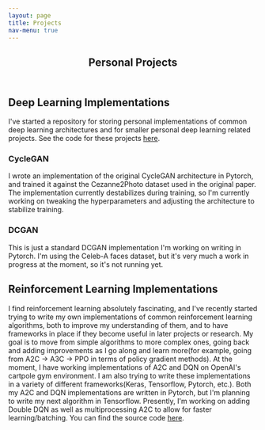 ```yaml
---
layout: page
title: Projects
nav-menu: true
---
```


<section id="one" markdown="1">
<div class="inner">
  <header class="major">
    <h1>Personal Projects</h1>
  </header>
  </div>
  <div class="inner">
    <h2>Deep Learning Implementations</h2>
    I've started a repository for storing personal implementations of common deep learning architectures and for smaller personal deep learning related projects. See the code for these projects <a href="https://github.com/danieldritter/Deep-Learning-Repo">here</a>.
    <h3> CycleGAN </h3>
    <p>
    I wrote an implementation of the original CycleGAN architecture in Pytorch, and trained it against the Cezanne2Photo dataset used in the original paper. The implementation currently destabilizes during training, so I'm currently working on tweaking the hyperparameters and adjusting the architecture to stabilize training.
    </p>
    <h3> DCGAN </h3>
    <p>
    This is just a standard DCGAN implementation I'm working on writing in Pytorch. I'm using the Celeb-A faces dataset, but it's very much a work in progress at the moment, so it's not running yet. 
    </p>
  </div>
  <div class="inner">
    <h2>Reinforcement Learning Implementations</h2>
    <p>
    I find reinforcement learning absolutely fascinating, and I've recently started trying to write my own implementations of common reinforcement learning
    algorithms, both to improve my understanding of them, and to have frameworks in place if they become useful in later projects or research. My goal is to move from
    simple algorithms to more complex ones, going back and adding improvements as I go along and learn more(for example, going from A2C -> A3C -> PPO in terms of
    policy gradient methods). At the moment, I have working implementations of A2C and DQN on OpenAI's cartpole gym environment. I am also trying to write these
    implementations in a variety of different frameworks(Keras, Tensorflow, Pytorch, etc.). Both my A2C and DQN implementations are written in Pytorch, but I'm planning
    to write my next algorithm in Tensorflow. Presently, I'm working on adding Double DQN as well as multiprocessing A2C to allow for faster learning/batching. You can find
    the source code <a href="https://github.com/danieldritter/RL_Implementations">here</a>.
    </p>
  </div>
  </section>
